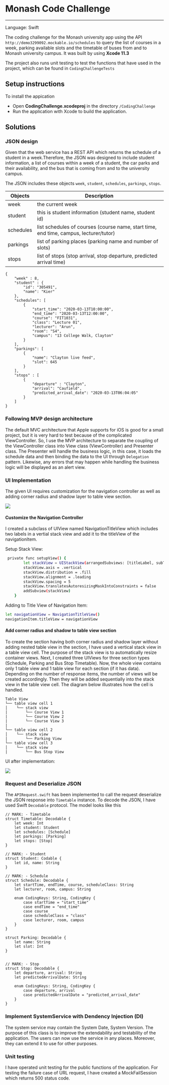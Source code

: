 # Monash Code Challenge
---
Language: Swift 

The coding challenge for the Monash university app using the API `http://demo3299092.mockable.io/schedules` to query the list of courses in a week, parking available slots and the timetable of buses from and to Monash university campus. It was built by using **Xcode 11.3**

The project also runs unit testing to test the functions that have used in the project, which can be found in `CodingChallengeTests`


## Setup instructions
To install the appication 
* Open **CodingChallenge.xcodeproj** in the directory `/CodingChallenge`
* Run the application with Xcode to build the application.

## Solutions 

### JSON design
Given that the web service has a REST API which returns the schedule of a student in a week.Therefore, the JSON was designed to include student information, a list of courses within a week of a student, the car parks and their availability, and the bus that is coming from and to the university campus.

The JSON includes these objects `week`, `student`, `schedules`, `parkings`, `stops`.  

| Objects | Description |           
| ------ | ------ |
| week   | the current week  | 
| student | this is student information (student name, student id) |  
| schedules | list schedules of courses (course name, start time, end time, campus, lecturer/tutor)|   
| parkings  | list of parking places (parking name and number of slots)|   
| stops | list of stops (stop arrival, stop departure, predicted arrival time)|   
```
{
    "week" : 8,
    "student" : {
        "id": "305491",
        "name": "Kier"
    },
    "schedules": [
        {
            "start_time": "2020-03-13T10:00:00",
            "end_time": "2020-03-13T12:00:00",
            "course": "FIT1031",
            "class": "Lecture 01",
            "lecturer": "Arun",
            "room": "S4",
            "campus": "13 College Walk, Clayton"
        }
    ],
    "parkings": [
        {
            "name": "Clayton live feed",
            "slot": 645
        }
    ],
    "stops" : [
        {
            "departure" : "Clayton",
            "arrival": "Caufield",
            "predicted_arrival_date": "2020-03-13T06:04:05"
        }
    ]
}

```

### Following MVP design architecture

The default MVC architecture that Apple supports for iOS is good for a small project, but it is very hard to test because of the complicated ViewController. So, I use the MVP architecture to separate the coupling of the ViewController class into View class (ViewController) and Presenter class. The Presenter will handle the business logic, in this case, it loads the schedule data and then binding the data to the UI through `Delegation` pattern. Likewise, any errors that may happen while handling the business logic will be displayed as an alert view.

### UI Implementation
The given UI requires customization for the navigation controller as well as adding corner radius and shadow layer to table view section. 

![](app_design.png)

#### Customize the Navigation Controller
I created a subclass of UIView named NavigationTitleView which includes two labels in a vertial stack view and add it to the titleView of the navigationItem. 

Setup Stack View: 
```sh
 private func setupView() {
        let stackView = UIStackView(arrangedSubviews: [titleLabel, subTitleLabel])
        stackView.axis = .vertical
        stackView.distribution = .fill
        stackView.alignment = .leading
        stackView.spacing = 5
        stackView.translatesAutoresizingMaskIntoConstraints = false
        addSubview(stackView)
    }
```

Adding to Title View of Navigation Item: 

```sh
let navigationView = NavigationTitleView()
navigationItem.titleView = navigationView
```

#### Add corner radius and shadow to table view section
To create the section having both corner radius and shadow layer without adding nested table view in the section, I have used a vertical stack view in a table view cell. The purpose of the stack view is to automatically resize container views. Next, I created three UIViews for three section types (Schedule, Parking and Bus Stop Timetable). Now, the whole view contains only 1 table view and 1 table view for each section (if it has data). Depending on the number of response items, the number of views will be created accordingly. Then they will be added sequentially into the stack view in the table view cell. The diagram below illustrates how the cell is handled.
```
Table View
└── table view cell 1
│    └── stack view
|        └── Course View 1
|        └── Course View 2
|        └── Course View 3
|
└── table view cell 2
│    └── stack view
|        └── Parking View 
└── table view cell 3
│    └── stack view
|        └── Bus Stop View 
```
UI after implementation:

![](app_screenshot_1.png)

### Request and Deserialize JSON
The `APIRequest.swift` has been implemented to call the request deserialize the JSON response into `Timetable` instance. To decode the JSON, I have used Swift `Decodable` protocol. The model looks like this
```
// MARK: - Timetable
struct Timetable: Decodable {
    let week: Int
    let student: Student
    let schedules: [Schedule]
    let parkings: [Parking]
    let stops: [Stop]
}

// MARK: - Student
struct Student: Codable {
    let id, name: String
}

// MARK: - Schedule
struct Schedule: Decodable {
    let startTime, endTime, course, scheduleClass: String
    let lecturer, room, campus: String

    enum CodingKeys: String, CodingKey {
        case startTime = "start_time"
        case endTime = "end_time"
        case course
        case scheduleClass = "class"
        case lecturer, room, campus
    }
}

struct Parking: Decodable {
    let name: String
    let slot: Int
}


// MARK: - Stop
struct Stop: Decodable {
    let departure, arrival: String
    let predictedArrivalDate: String

    enum CodingKeys: String, CodingKey {
        case departure, arrival
        case predictedArrivalDate = "predicted_arrival_date"
    }
}

```
### Implement SystemService with Dendency Injection (DI)
The system service may contain the System Date, System Version. The purpose of this class is to improve the extendability and testability of the application. The users can now use the service in any places. Moreover, they can extend it to use for other purposes. 




### Unit testing
I have operated unit testing for the public functions of the application. For testing the failure case of URL request, I have created a MockFailSession which returns 500 status code. 

